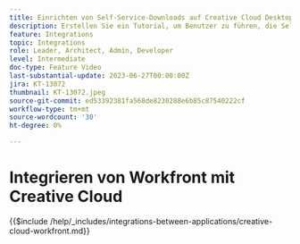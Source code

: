 ```yaml
---
title: Einrichten von Self-Service-Downloads auf Creative Cloud Desktop
description: Erstellen Sie ein Tutorial, um Benutzer zu führen, die Self-Service-Downloads auf dem Creative Cloud Desktop einrichten möchten.
feature: Integrations
topic: Integrations
role: Leader, Architect, Admin, Developer
level: Intermediate
doc-type: Feature Video
last-substantial-update: 2023-06-27T00:00:00Z
jira: KT-13072
thumbnail: KT-13072.jpeg
source-git-commit: ed53392381fa568de8230288e6b85c87540222cf
workflow-type: tm+mt
source-wordcount: '30'
ht-degree: 0%

---
```



# Integrieren von Workfront mit Creative Cloud

{{$include /help/_includes/integrations-between-applications/creative-cloud-workfront.md}}
